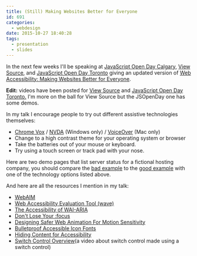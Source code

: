```yaml
---
title: (Still) Making Websites Better for Everyone
id: 691
categories:
  - webdesign
date: 2015-10-27 18:40:28
tags:
  - presentation
  - slides
---
```


In the next few weeks I'll be speaking at [JavaScript Open Day Calgary](http://jsopencalgary.lighthouselabs.ca/), [View Source](https://viewsourceconf.org), and [JavaScript Open Day Toronto](http://jsopentoronto.lighthouselabs.ca/) giving an updated version of [Web Accessibility: Making Websites Better for Everyone](http://www.slideshare.net/stephaniehobson/web-accessibility-making-websites-better-for-everyone).

**Edit:** videos have been posted for [View Source](https://air.mozilla.org/stephanie-hobson-web-accessibility-making-websites-better-for-everyone/) and [JavaScript Open Day Toronto.](https://channel9.msdn.com/Events/JS/JavaScript-Open-Day/Web-Accessibility) I'm more on the ball for View Source but the JSOpenDay one has some demos.

In my talk I encourage people to try out different assistive technologies themselves:

* [Chrome Vox](http://www.chromevox.com/) / [NVDA](http://www.nvaccess.org/) (Windows only) / [VoiceOver](http://www.apple.com/accessibility/osx/voiceover/) (Mac only)
* Change to a high contrast theme for your operating system or browser
* Take the batteries out of your mouse or keyboard.
* Try using a touch screen or track pad with your nose.

Here are two demo pages that list server status for a fictional hosting company, you should compare the [bad example](http://stephaniehobson.ca/demos/hosting_bad.html) to the [good example](http://stephaniehobson.ca/demos/hosting_good.html) with one of the technology options listed above.

And here are all the resources I mention in my talk:

* [WebAIM](http://webaim.org)
* [Web Accessibility Evaluation Tool (wave)](http://wave.webaim.org)
* [The Accessibility of WAI-ARIA](http://alistapart.com/article/the-accessibility-of-wai-aria)
* [Don't Lose Your :focus](http://24ways.org/2009/dont-lose-your-focus/)
* [Designing Safer Web Animation For Motion Sensitivity](http://alistapart.com/article/designing-safer-web-animation-for-motion-sensitivity)
* [Bulletproof Accessible Icon Fonts](http://filamentgroup.com/lab/bulletproof_icon_fonts.html)
* [Hiding Content for Accessibility](http://snook.ca/archives/html_and_css/hiding-content-for-accessibility)
* [Switch Control Overview](http://www.youtube.com/watch?v=GQKEE9nI1lk)(a video about switch control made using a switch control)
